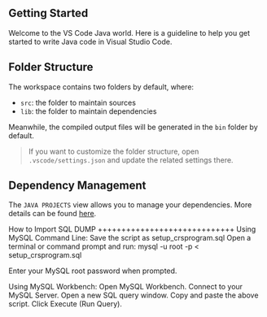 ## Getting Started

Welcome to the VS Code Java world. Here is a guideline to help you get started to write Java code in Visual Studio Code.

## Folder Structure

The workspace contains two folders by default, where:

- `src`: the folder to maintain sources
- `lib`: the folder to maintain dependencies

Meanwhile, the compiled output files will be generated in the `bin` folder by default.

> If you want to customize the folder structure, open `.vscode/settings.json` and update the related settings there.

## Dependency Management

The `JAVA PROJECTS` view allows you to manage your dependencies. More details can be found [here](https://github.com/microsoft/vscode-java-dependency#manage-dependencies).


How to Import SQL DUMP
+++++++++++++++++++++++++++++
Using MySQL Command Line:
Save the script as setup_crsprogram.sql
Open a terminal or command prompt and run:
mysql -u root -p < setup_crsprogram.sql

Enter your MySQL root password when prompted.


Using MySQL Workbench:
Open MySQL Workbench.
Connect to your MySQL Server.
Open a new SQL query window.
Copy and paste the above script.
Click Execute (Run Query).